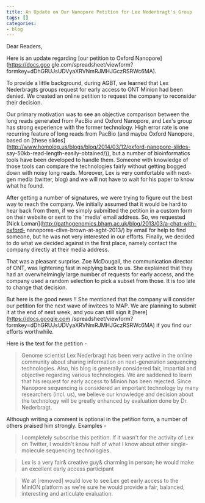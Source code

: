 ```yaml
---
title: An Update on Our Nanopore Petition for Lex Nederbragt's Group
tags: []
categories:
- blog
---
```

Dear Readers,
<!--more-->

Here is an update regarding [our petition to Oxford Nanopore](https://docs.goo
gle.com/spreadsheet/viewform?formkey=dDhGRUJsUDVyaXRVNmRJMHJGczRSRWc6MA).

To provide a little background, during AGBT, we learned that Lex Nederbragts
groups request for early access to ONT Minion had been denied. We created an
online petition to request the company to reconsider their decision.

Our primary motivation was to see an objective comparison between the long
reads generated from PacBio and Oxford Nanopore, and Lex's group has strong
experience with the former technology. High error rate is one recurring
feature of long reads from PacBio (and maybe Oxford Nanopore, based on [these
slides](http://www.homolog.us/blogs/blog/2014/03/12/oxford-nanopore-slides-
say-50kb-read-length-easily-obtained/)), but a number of bioinformatics tools
have been developed to handle them. Someone with knowledge of those tools can
compare the technologies fairly without getting bogged down with noisy long
reads. Moreover, Lex is very comfortable with next-gen media (twitter, blog)
and we will not have to wait for his paper to know what he found.

After getting a number of signatures, we were trying to figure out the best
way to reach the company. We initially assumed that it would be hard to hear
back from them, if we simply submitted the petition in a custom form on their
website or sent to the 'media' email address. So, we requested [Nick
Loman](http://pathogenomics.bham.ac.uk/blog/2013/03/a-chat-with-oxford-
nanopores-clive-brown-at-agbt-2013/) by email for help to find someone, but he
was not very interested in our efforts. Finally, we decided to do what we
decided against in the first place, namely contact the company directly at
their media address.

That was a pleasant surprise. Zoe McDougall, the communication director of
ONT, was lightening fast in replying back to us. She explained that they had
an overwhelmingly large number of requests for early access, and the company
used a random selection to pick a subset from those. It is too late to change
that decision.

But here is the good news !! She mentioned that the company will consider our
petition for the next wave of invitees to MAP. We are planning to submit it at
the end of next week, and you can still sign it [here](https://docs.google.com
/spreadsheet/viewform?formkey=dDhGRUJsUDVyaXRVNmRJMHJGczRSRWc6MA) if you find
our efforts worthwhile.

Here is the text for the petition -

> Genome scientist Lex Nederbragt has been very active in the online community
about sharing information on next-generation sequencing technologies. Also,
his blog is generally considered fair, impartial and objective regarding
various technologies. We are saddened to learn that his request for early
access to Minion has been rejected. Since Nanopore sequencing is considered an
important technology by many researchers (incl. us), we believe our knowledge
and decision about the technology will be greatly enhanced by evaluation done
by Dr. Nederbragt.

Although writing a comment is optional in the petition form, a number of
others praised him strongly. Examples -

> I completely subscribe this petition. If it wasn't for the activity of Lex
on Twitter, I wouldn't know half of what I know about other single-molecule
sequencing technologies.

> Lex is a very fair& creative guy& charming in person; he would make an
excellent early access participant

> We at [removed] would love to see Lex get early access to the MinION
platform as we're sure he would provide a fair, balanced, interesting and
articulate evaluation.

